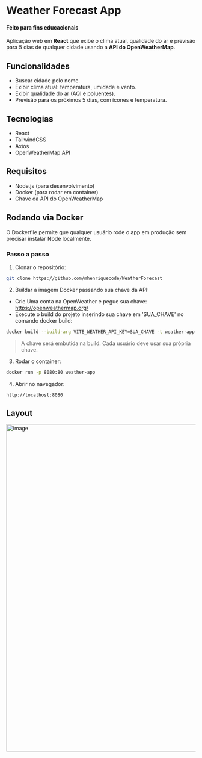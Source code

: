 # Weather Forecast App
#### Feito para fins educacionais
Aplicação web em **React** que exibe o clima atual, qualidade do ar e previsão para 5 dias de qualquer cidade usando a **API do OpenWeatherMap**.


##  Funcionalidades
- Buscar cidade pelo nome.
- Exibir clima atual: temperatura, umidade e vento.
- Exibir qualidade do ar (AQI e poluentes).
- Previsão para os próximos 5 dias, com ícones e temperatura.


## Tecnologias
- React
- TailwindCSS
- Axios
- OpenWeatherMap API

## Requisitos
- Node.js (para desenvolvimento)
- Docker (para rodar em container)
- Chave da API do OpenWeatherMap

## Rodando via Docker

O Dockerfile permite que qualquer usuário rode o app em produção sem precisar instalar Node localmente.

### Passo a passo

1. Clonar o repositório:
```bash
git clone https://github.com/mhenriquecode/WeatherForecast
```
2. Buildar a imagem Docker passando sua chave da API:
- Crie Uma conta na OpenWeather e pegue sua chave: https://openweathermap.org/
- Execute o build do projeto inserindo sua chave em 'SUA_CHAVE' no comando docker build:
```bash
docker build --build-arg VITE_WEATHER_API_KEY=SUA_CHAVE -t weather-app .
```
> A chave será embutida na build. Cada usuário deve usar sua própria chave.

3. Rodar o container:

```bash
docker run -p 8080:80 weather-app
```

4. Abrir no navegador:

```
http://localhost:8080
```
## Layout
<img width="1250" height="870" alt="image" src="https://github.com/user-attachments/assets/96559dfe-96f1-4fef-b3de-e1ff49ac2200" />

